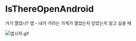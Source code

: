 # IsThereOpenAndroid
거기 열었나? 앱 - 내가 가려는 가게가 열었는지 닫았는지 알고 싶을 때

![앱시작 gif](https://user-images.githubusercontent.com/46566478/91070227-706b6200-e671-11ea-9d2f-6afe16825ebd.gif)
